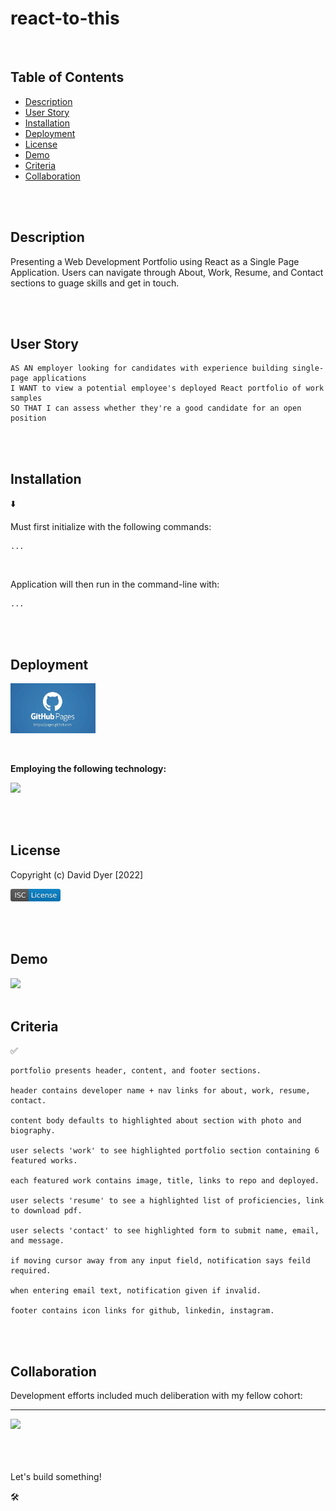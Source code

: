 # react-to-this

<br />

## Table of Contents

- [Description](#description)
- [User Story](#user-story)
- [Installation](#installation)
- [Deployment](#deployment)
- [License](#license)
- [Demo](#demo)
- [Criteria](#criteria)
- [Collaboration](#collaboration)

<br />
<br />

## Description

Presenting a Web Development Portfolio using React as a Single Page Application. Users can navigate through About, Work, Resume, and Contact sections to guage skills and get in touch.

<br />
<br />

## User Story

```
AS AN employer looking for candidates with experience building single-page applications
I WANT to view a potential employee's deployed React portfolio of work samples
SO THAT I can assess whether they're a good candidate for an open position
```

<br />
<br />

## Installation

⬇️

Must first initialize with the following commands:

```
...

```

<br />

Application will then run in the command-line with:

```
...
```

<br />
<br />

## Deployment

[<img src="./assets/images/github_pages.jpeg" height="80px">](https://.../)

<br />

**Employing the following technology:**

[<img src="./assets/images/react.svg" height="20px">](https://...)

<br />
<br />

## License

Copyright (c) David Dyer [2022]

[<img src="./assets/images/isc.svg" height="20px">](https://choosealicense.com/licenses/isc/)

<br />
<br />

## Demo

<img src="./assets/demo/...png" width = "600">

<br />
<br />

## Criteria

✅

```
portfolio presents header, content, and footer sections.

header contains developer name + nav links for about, work, resume, contact.

content body defaults to highlighted about section with photo and biography.

user selects 'work' to see highlighted portfolio section containing 6 featured works.

each featured work contains image, title, links to repo and deployed.

user selects 'resume' to see a highlighted list of proficiencies, link to download pdf.

user selects 'contact' to see highlighted form to submit name, email, and message.

if moving cursor away from any input field, notification says feild required.

when entering email text, notification given if invalid.

footer contains icon links for github, linkedin, instagram.

```

<br />
<br />

## Collaboration

Development efforts included much deliberation with my fellow cohort:

---

<a href= "https://github.com/..."><img src=
"https://..." width="50px"/></a>

<br />
<br />
<br />
Let's build something!

🛠️
